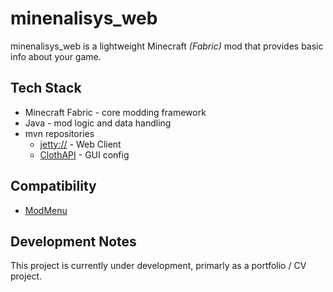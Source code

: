 # minenalisys_web
minenalisys_web is a lightweight Minecraft *(Fabric)* mod that provides basic info about your game.

## Tech Stack
- Minecraft Fabric - core modding framework
- Java - mod logic and data handling
- mvn repositories
    - <a href='https://jetty.org/'>jetty://</a> - Web Client
    - <a href=''>ClothAPI</a> - GUI config

## Compatibility 
- <a href=''>ModMenu</a>

## Development Notes
This project is currently under development, primarly as a portfolio / CV project.